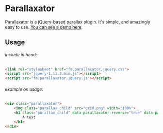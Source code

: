 Parallaxator
=======
Parallaxator is a jQuery-based parallax plugin. It's simple, and amazingly easy to use.
[You can see a demo here](http://opensource.qodio.com/parallaxator).


Usage
-----
###### include in head:
```html
<link rel="stylesheet" href="fm.parallaxator.jquery.css">
<script src="jquery-1.11.3.min.js"></script>
<script src="fm.parallaxator.jquery.js"></script>
```

###### example on usage:
```html
<div class="parallaxator">
	<img class="parallax_child" src="grid.png" width="100%">
	<h1 class="parallax_child" data-parallaxator-reverse="true" data-parallaxator-velocity="0.45">
		A text
	</h1>
</div>
```
